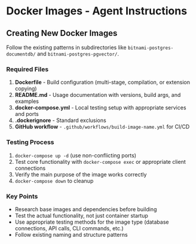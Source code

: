 # Docker Images - Agent Instructions

## Creating New Docker Images

Follow the existing patterns in subdirectories like `bitnami-postgres-documentdb/` and `bitnami-postgres-pgvector/`.

### Required Files
1. **Dockerfile** - Build configuration (multi-stage, compilation, or extension copying)
2. **README.md** - Usage documentation with versions, build args, and examples  
3. **docker-compose.yml** - Local testing setup with appropriate services and ports
4. **.dockerignore** - Standard exclusions
5. **GitHub workflow** - `.github/workflows/build-image-name.yml` for CI/CD

### Testing Process
1. `docker-compose up -d` (use non-conflicting ports)
2. Test core functionality with `docker-compose exec` or appropriate client connections
3. Verify the main purpose of the image works correctly
4. `docker-compose down` to cleanup

### Key Points
- Research base images and dependencies before building
- Test the actual functionality, not just container startup
- Use appropriate testing methods for the image type (database connections, API calls, CLI commands, etc.)
- Follow existing naming and structure patterns